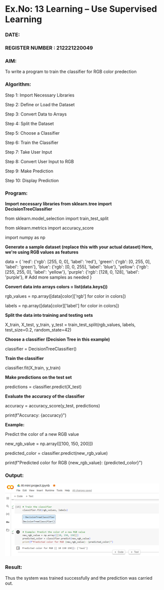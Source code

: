 # Ex.No: 13 Learning – Use Supervised Learning  
### DATE:                                                                            
### REGISTER NUMBER : 212221220049
### AIM: 
To write a program to train the classifier for RGB color predection
###  Algorithm:

 Step 1: Import Necessary Libraries
 
 Step 2: Define or Load the Dataset
 
 Step 3: Convert Data to Arrays
 
 Step 4: Split the Dataset
 
 Step 5: Choose a Classifier
 
 Step 6: Train the Classifier
 
 Step 7: Take User Input
 
 Step 8: Convert User Input to RGB
 
 Step 9: Make Prediction
 
 Step 10: Display Prediction


### Program:
**Import necessary libraries
from sklearn.tree import DecisionTreeClassifier**

from sklearn.model_selection import train_test_split

from sklearn.metrics import accuracy_score

import numpy as np

 **Generate a sample dataset (replace this with your actual dataset)
 Here, we're using RGB values as features**
 
data = {
    'red': {'rgb': [255, 0, 0], 'label': 'red'},
    'green': {'rgb': [0, 255, 0], 'label': 'green'},
    'blue': {'rgb': [0, 0, 255], 'label': 'blue'},
    'yellow': {'rgb': [255, 255, 0], 'label': 'yellow'},
    'purple': {'rgb': [128, 0, 128], 'label': 'purple'},
    # Add more samples as needed
}

**Convert data into arrays
colors = list(data.keys())**

rgb_values = np.array([data[color]['rgb'] for color in colors])

labels = np.array([data[color]['label'] for color in colors])

**Split the data into training and testing sets**

X_train, X_test, y_train, y_test = train_test_split(rgb_values, labels, test_size=0.2, random_state=42)

**Choose a classifier (Decision Tree in this example)**

classifier = DecisionTreeClassifier()

**Train the classifier**

classifier.fit(X_train, y_train)

**Make predictions on the test set**

predictions = classifier.predict(X_test)

**Evaluate the accuracy of the classifier**

accuracy = accuracy_score(y_test, predictions)

print(f"Accuracy: {accuracy}")

**Example:**

Predict the color of a new RGB value

new_rgb_value = np.array([[100, 150, 200]])

predicted_color = classifier.predict(new_rgb_value)

print(f"Predicted color for RGB {new_rgb_value}: {predicted_color}")


### Output:

![image](https://github.com/sathiya7g/experiment-13/blob/main/Screenshot%202023-11-02%20082640.png)

### Result:
Thus the system was trained successfully and the prediction was carried out.
